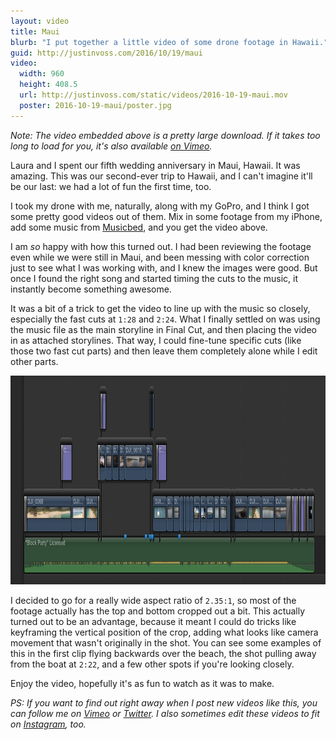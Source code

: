 ```yaml
---
layout: video
title: Maui
blurb: "I put together a little video of some drone footage in Hawaii."
guid: http://justinvoss.com/2016/10/19/maui
video:
  width: 960
  height: 408.5
  url: http://justinvoss.com/static/videos/2016-10-19-maui.mov
  poster: 2016-10-19-maui/poster.jpg
---
```


*Note: The video embedded above is a pretty large download. If it takes too long to load for you, it's also available [on Vimeo][mirror].*

[mirror]: http://vimeo.com/justinvoss/maui-2016

Laura and I spent our fifth wedding anniversary in Maui, Hawaii. It was amazing. This was our second-ever trip to Hawaii, and I can't imagine it'll be our last: we had a lot of fun the first time, too.

I took my drone with me, naturally, along with my GoPro, and I think I got some pretty good videos out of them. Mix in some footage from my iPhone, add some music from [Musicbed][], and you get the video above.

[Musicbed]: https://www.musicbed.com

I am *so* happy with how this turned out. I had been reviewing the footage even while we were still in Maui, and been messing with color correction just to see what I was working with, and I knew the images were good. But once I found the right song and started timing the cuts to the music, it instantly become something awesome.

It was a bit of a trick to get the video to line up with the music so closely, especially the fast cuts at `1:28` and `2:24`. What I finally settled on was using the music file as the main storyline in Final Cut, and then placing the video in as attached storylines. That way, I could fine-tune specific cuts (like those two fast cut parts) and then leave them completely alone while I edit other parts.

<div class="blockimage">
<img width="979" height="334"
  src="/static/post_assets/2016-10-19-maui/fcpx-storylines.png"
  alt="A screenshot of Final Cut Pro X showing the storyline arrangement."
  title="" />
</div>

I decided to go for a really wide aspect ratio of `2.35:1`, so most of the footage actually has the top and bottom cropped out a bit. This actually turned out to be an advantage, because it meant I could do tricks like keyframing the vertical position of the crop, adding what looks like camera movement that wasn't originally in the shot. You can see some examples of this in the first clip flying backwards over the beach, the shot pulling away from the boat at `2:22`, and a few other spots if you're looking closely.

Enjoy the video, hopefully it's as fun to watch as it was to make.

*PS: If you want to find out right away when I post new videos like this, you can follow me on [Vimeo][] or [Twitter][]. I also sometimes edit these videos to fit on [Instagram][], too.*

[Vimeo]: https://vimeo.com/justinvoss
[Twitter]: https://twitter.com/justinvoss
[Instagram]: https://www.instagram.com/justinvoss/
